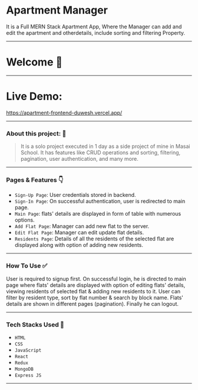 # Apartment Manager

<p>
  It is a Full MERN Stack Apartment App, Where the Manager can add and edit the apartment and otherdetails, include sorting and filtering Property. 
<p/>

---

# Welcome :wave:

---

# Live Demo:

https://apartment-frontend-duwesh.vercel.app/

---

### About this project: :raised_hands:

> It is a solo project executed in 1 day as a side project of mine in Masai School. It has features like CRUD operations and sorting, filtering, pagination, user authentication, and many more. 

---

### Pages & Features :point_down:

- `Sign-Up Page`: User credentials stored in backend.
- `Sign-In Page`: On successful authentication, user is redirected to main page.
- `Main Page`: flats' details are displayed in form of table with numerous options.
- `Add Flat Page`: Manager can add new flat to the server.
- `Edit Flat Page`: Manager can edit update flat details.
- `Residents Page`: Details of all the residents of the selected flat are displayed along with option of adding new residents.

---

### How To Use ✅

User is required to signup first. On successful login, he is directed to main page where flats' details are displayed with option of editing flats' details, viewing residents of selected flat & adding new residents to it. User can filter by resident type, sort by flat number & search by block name. Flats' details are shown in different pages (pagination). Finally he can logout.

---

### Tech Stacks Used :wrench:

- `HTML`
- `CSS`
- `JavaScript`
- `React`
- `Redux`
- `MongoDB`
- `Express JS`

---
